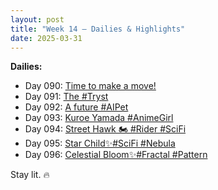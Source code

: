 ```yaml
---
layout: post
title: "Week 14 – Dailies & Highlights"
date: 2025-03-31
---
```


**Dailies:**
- Day 090: [Time to make a move!](https://x.com/Trevorion/status/1906617688551489751)
- Day 091: [The #Tryst](https://x.com/Trevorion/status/1907103509578969522)
- Day 092: [A future #AIPet](https://x.com/Trevorion/status/1907356610940252224)
- Day 093: [Kuroe Yamada #AnimeGirl](https://x.com/Trevorion/status/1907765412697145798)
- Day 094: [Street Hawk 🏍️ #Rider #SciFi](https://x.com/Trevorion/status/1908131123655295425)
- Day 095: [Star Child✨#SciFi #Nebula](https://x.com/Trevorion/status/1908442155724517492)
- Day 096: [Celestial Bloom✨#Fractal #Pattern](https://x.com/Trevorion/status/1908782580884795791)

Stay lit. 🔥
